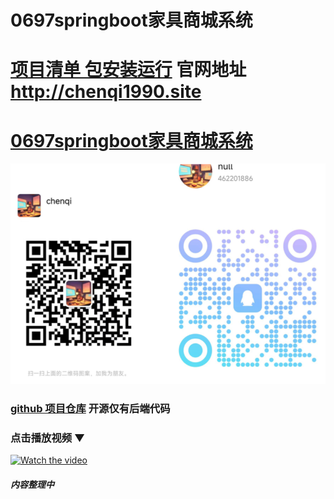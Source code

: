 # 0697springboot家具商城系统


# [项目清单 包安装运行](http://chenqi1990.site) 官网地址 http://chenqi1990.site

# [0697springboot家具商城系统](https://github.com/GraduationProject-springboot/0697springboot)

![picture](https://raw.githubusercontent.com/GraduationProject-springboot/.github/main/img/wx.png)

### [github 项目仓库](https://github.com/GraduationProject-springboot/allSpringbootProjects) 开源仅有后端代码

### 点击播放视频 ▼
[![Watch the video](https://i.sstatic.net/Vp2cE.png)](https://www.bilibili.com/video/BV14HerezEwW?p=50)

#####   内容整理中  











